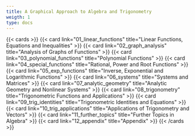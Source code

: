 ```yaml
---
title: A Graphical Approach to Algebra and Trigonometry
weigth: 1
type: docs
---
```


{{< cards >}}
{{< card link="01_linear_functions" title="Linear Functions, Equations and Inequalities" >}}
{{< card link="02_graph_analysis" title="Analysis of Graphs of Functions" >}}
{{< card link="03_polynomial_functions" title="Polynomial Functions" >}}
{{< card link="04_special_functions" title="Rational, Power and Root Functions" >}}
{{< card link="05_exp_functions" title="Inverse, Exponential and Logarithmic Functions" >}}
{{< card link="06_systems" title="Systems and Matrices" >}}
{{< card link="07_analytic_geometry" title="Analytic Geometry and Nonlinear Systems" >}}
{{< card link="08_trigonometry" title="Trigonometric Functions and Applications" >}}
{{< card link="09_trig_identities" title="Trigonometric Identities and Equations" >}}
{{< card link="10_trig_applications" title="Applications of Trigonometry and Vectors" >}}
{{< card link="11_further_topics" title="Further Topics in Algebra" >}}
{{< card link="12_appendix" title="Appendix" >}}
{{< /cards >}}
